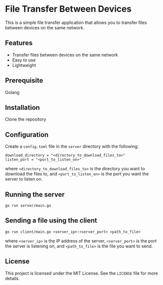 # File Transfer Between Devices

This is a simple file transfer application that allows you to transfer files between devices on the same network. 

## Features

- Transfer files between devices on the same network
- Easy to use
- Lightweight

## Prerequisite
Golang

## Installation
Clone the repository

## Configuration
Create a `config.toml` file in the `server` directory with the following:
```
download_directory = "<directory_to_download_files_to>"
listen_port = "<port_to_listen_on>"
```
where `<directory_to_download_files_to>` is the directory you want to download the files to, and `<port_to_listen_on>` is the port you want the server to listen on.

## Running the server
```
go run server/main.go
```

## Sending a file using the client
```
go run client/main.go <server_ip>:<server_port> <path_to_file>
```

where `<server_ip>` is the IP address of the server, `<server_port>` is the port the server is listening on, and `<path_to_file>` is the file you want to send.

## License
This project is licensed under the MIT License. See the `LICENSE` file for more details.
